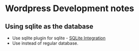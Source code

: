 # Wordpress Development notes
## Using sqlite as the database
* Use sqlite plugin for sqlite - [SQLite Integration](https://wordpress.org/plugins/sqlite-integration/)
* Use instead of regular database.
